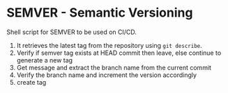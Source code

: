 # SEMVER - Semantic Versioning

Shell script for SEMVER to be used on CI/CD.

1. It retrieves the latest tag from the repository using `git describe`.
2. Verify if semver tag exists at HEAD commit then leave, else continue to generate a new tag
3. Get message and extract the branch name from the current commit
4. Verify the branch name and increment the version accordingly
4. create tag